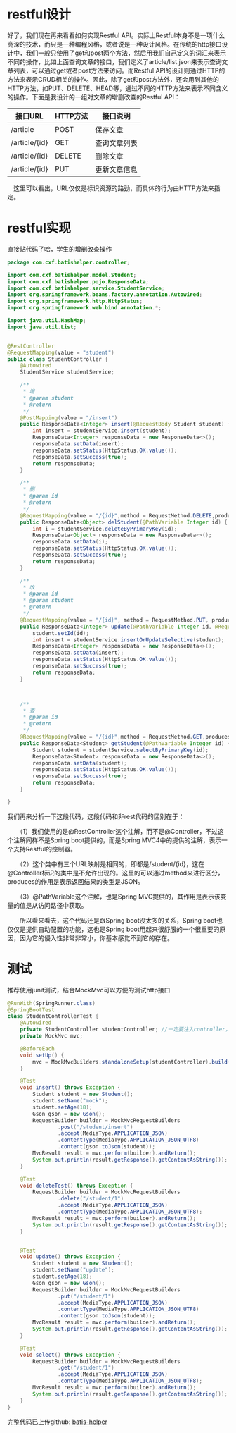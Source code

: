 # restful设计

好了，我们现在再来看看如何实现Restful API。实际上Restful本身不是一项什么高深的技术，而只是一种编程风格，或者说是一种设计风格。在传统的http接口设计中，我们一般只使用了get和post两个方法，然后用我们自己定义的词汇来表示不同的操作，比如上面查询文章的接口，我们定义了article/list.json来表示查询文章列表，可以通过get或者post方法来访问。而Restful API的设计则通过HTTP的方法来表示CRUD相关的操作。因此，除了get和post方法外，还会用到其他的HTTP方法，如PUT、DELETE、HEAD等，通过不同的HTTP方法来表示不同含义的操作。下面是我设计的一组对文章的增删改查的Restful API：

| 接口URL       | HTTP方法 | 接口说明     |
| ------------- | -------- | ------------ |
| /article      | POST     | 保存文章     |
| /article/{id} | GET      | 查询文章列表 |
| /article/{id} | DELETE   | 删除文章     |
| /article/{id} | PUT      | 更新文章信息 |

 　这里可以看出，URL仅仅是标识资源的路劲，而具体的行为由HTTP方法来指定。

# restful实现

直接贴代码了哈，学生的增删改查操作

```java
package com.cxf.batishelper.controller;

import com.cxf.batishelper.model.Student;
import com.cxf.batishelper.pojo.ResponseData;
import com.cxf.batishelper.service.StudentService;
import org.springframework.beans.factory.annotation.Autowired;
import org.springframework.http.HttpStatus;
import org.springframework.web.bind.annotation.*;

import java.util.HashMap;
import java.util.List;


@RestController
@RequestMapping(value = "student")
public class StudentController {
    @Autowired
    StudentService studentService;

    /**
     * 增
     * @param student
     * @return
     */
    @PostMapping(value = "/insert")
    public ResponseData<Integer> insert(@RequestBody Student student) {
        int insert = studentService.insert(student);
        ResponseData<Integer> responseData = new ResponseData<>();
        responseData.setData(insert);
        responseData.setStatus(HttpStatus.OK.value());
        responseData.setSuccess(true);
        return responseData;
    }

    /**
     * 删
     * @param id
     * @return
     */
    @RequestMapping(value = "/{id}",method = RequestMethod.DELETE,produces = "application/json")
    public ResponseData<Object> delStudent(@PathVariable Integer id) {
        int i = studentService.deleteByPrimaryKey(id);
        ResponseData<Object> responseData = new ResponseData<>();
        responseData.setData(i);
        responseData.setStatus(HttpStatus.OK.value());
        responseData.setSuccess(true);
        return responseData;
    }

    /**
     * 改
     * @param id
     * @param student
     * @return
     */
    @RequestMapping(value = "/{id}", method = RequestMethod.PUT, produces = "application/json")
    public ResponseData<Integer> update(@PathVariable Integer id, @RequestBody Student student) {
        student.setId(id);
        int insert = studentService.insertOrUpdateSelective(student);
        ResponseData<Integer> responseData = new ResponseData<>();
        responseData.setData(insert);
        responseData.setStatus(HttpStatus.OK.value());
        responseData.setSuccess(true);
        return responseData;
    }



    /**
     * 查
     * @param id
     * @return
     */
    @RequestMapping(value = "/{id}",method = RequestMethod.GET,produces = "application/json")
    public ResponseData<Student> getStudent(@PathVariable Integer id) {
        Student student = studentService.selectByPrimaryKey(id);
        ResponseData<Student> responseData = new ResponseData<>();
        responseData.setData(student);
        responseData.setStatus(HttpStatus.OK.value());
        responseData.setSuccess(true);
        return responseData;
    }

}

```

我们再来分析一下这段代码，这段代码和非rest代码的区别在于：

　　（1）我们使用的是@RestController这个注解，而不是@Controller，不过这个注解同样不是Spring boot提供的，而是Spring MVC4中的提供的注解，表示一个支持Restful的控制器。

　　（2）这个类中有三个URL映射是相同的，即都是/student/{id}，这在@Controller标识的类中是不允许出现的。这里的可以通过method来进行区分，produces的作用是表示返回结果的类型是JSON。

　　（3）@PathVariable这个注解，也是Spring MVC提供的，其作用是表示该变量的值是从访问路径中获取。

　　所以看来看去，这个代码还是跟Spring boot没太多的关系，Spring boot也仅仅是提供自动配置的功能，这也是Spring boot用起来很舒服的一个很重要的原因，因为它的侵入性非常非常小，你基本感觉不到它的存在。

# 测试

推荐使用junit测试，结合MockMvc可以方便的测试http接口

```java
@RunWith(SpringRunner.class)
@SpringBootTest
class StudentControllerTest {
    @Autowired
    private StudentController studentController; //一定要注入controller，不要new!
    private MockMvc mvc;

    @BeforeEach
    void setUp() {
        mvc = MockMvcBuilders.standaloneSetup(studentController).build();
    }

    @Test
    void insert() throws Exception {
        Student student = new Student();
        student.setName("mock");
        student.setAge(18);
        Gson gson = new Gson();
        RequestBuilder builder = MockMvcRequestBuilders
                .post("/student/insert")
                .accept(MediaType.APPLICATION_JSON)
                .contentType(MediaType.APPLICATION_JSON_UTF8)
                .content(gson.toJson(student));
        MvcResult result = mvc.perform(builder).andReturn();
        System.out.println(result.getResponse().getContentAsString());
    }

    @Test
    void deleteTest() throws Exception {
        RequestBuilder builder = MockMvcRequestBuilders
                .delete("/student/1")
                .accept(MediaType.APPLICATION_JSON)
                .contentType(MediaType.APPLICATION_JSON_UTF8);
        MvcResult result = mvc.perform(builder).andReturn();
        System.out.println(result.getResponse().getContentAsString());
    }


    @Test
    void update() throws Exception {
        Student student = new Student();
        student.setName("update");
        student.setAge(18);
        Gson gson = new Gson();
        RequestBuilder builder = MockMvcRequestBuilders
                .put("/student/1")
                .accept(MediaType.APPLICATION_JSON)
                .contentType(MediaType.APPLICATION_JSON_UTF8)
                .content(gson.toJson(student));
        MvcResult result = mvc.perform(builder).andReturn();
        System.out.println(result.getResponse().getContentAsString());
    }

    @Test
    void select() throws Exception {
        RequestBuilder builder = MockMvcRequestBuilders
                .get("/student/1")
                .accept(MediaType.APPLICATION_JSON)
                .contentType(MediaType.APPLICATION_JSON_UTF8);
        MvcResult result = mvc.perform(builder).andReturn();
        System.out.println(result.getResponse().getContentAsString());
    }
}

```

完整代码已上传github: [batis-helper](https://github.com/luckywind/TechWorld/tree/master/code/mybatis/batis-helper)

